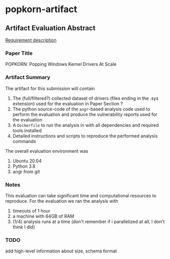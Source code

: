 # popkorn-artifact

## Artifact Evaluation Abstract
[Requirement description](https://www.acsac.org/2022/submissions/papers/artifacts/)

### Paper Title
POPKORN: Popping Windows Kernel Drivers At Scale

### Artifact Summary
The artifact for this submission will contain
1. The (full/filtered?) collected dataset of drivers (files ending in the .sys extension) used for the evaluation in Paper Section ?
2. The python source-code of the `angr`-based analysis code used to perform the evaluation and produce the vulnerability reports used for the evaluation
3. A `Dockerfile` to run the analysis in with all dependencies and required tools installed
4. Detailed instructions and scripts to reproduce the performed analysis commands

The overall evaluation environment was 
1. Ubuntu 20.04
2. Python 3.8
3. angr from git

### Notes
This evaluation can take significant time and computational resources to reproduce. For the evaluation we ran the analysis with
1. timeouts of 1 hour
2. a machine with 64GB of RAM
3. (1/4) analysis runs at a time (don't remember if i parallelized at all, I don't think I did)


### TODO
add high-level information about size, schema format
